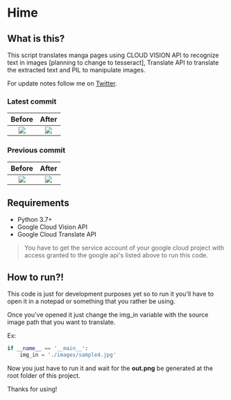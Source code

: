# Hime

## What is this?
This script translates manga pages using CLOUD VISION API to recognize text in images [planning to change to tesseract], Translate API to translate the extracted text and PIL to manipulate images.

For update notes follow me on [Twitter](https://twitter.com/AlexandreSenpa1).

### Latest commit
|Before|After|
|:------:|:-----:|
|<img src='https://pbs.twimg.com/media/EhP-PQMWkAAB50H?format=jpg&name=large' />|<img src='https://pbs.twimg.com/media/EhP-P4-XgAEuYAO?format=png&name=large' />|

### Previous commit
|Before|After|
|:------:|:-----:|
|<img src='https://pbs.twimg.com/media/EhCZjiIXgAc194Q?format=jpg&name=large' />|<img src='https://pbs.twimg.com/media/EhCZku7WsAAHSdR?format=png&name=large' />|

## Requirements

- Python 3.7+
- Google Cloud Vision API
- Google Cloud Translate API

>You have to get the service account of your google cloud project with access granted to the google api's listed above to run this code.

## How to run?!
This code is just for development purposes yet so to run it you'll have to open it in a notepad or something that you rather be using.

Once you've opened it just change the img_in variable with the source image path that you want to translate.

Ex:

```python
if __name__ == '__main__':
    img_in = './images/sample4.jpg'
```

Now you just have to run it and wait for the **out.png** be generated at the root folder of this project.

Thanks for using!
